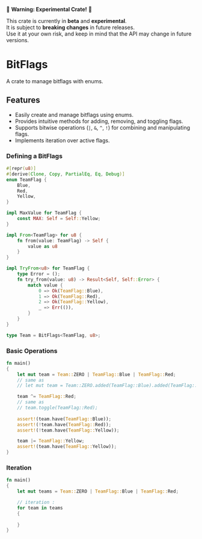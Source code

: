 🚧 **Warning: Experimental Crate!** 🚧

This crate is currently in **beta** and **experimental**.  
It is subject to **breaking changes** in future releases.  
Use it at your own risk, and keep in mind that the API may change in future versions.

# BitFlags

A crate to manage bitflags with enums.

## Features

- Easily create and manage bitflags using enums.
- Provides intuitive methods for adding, removing, and toggling flags.
- Supports bitwise operations (`|`, `&`, `^`, `!`) for combining and manipulating flags.
- Implements iteration over active flags.


### Defining a BitFlags

```rust
#[repr(u8)]
#[derive(Clone, Copy, PartialEq, Eq, Debug)]
enum TeamFlag {
    Blue,
    Red,
    Yellow,
}

impl MaxValue for TeamFlag {
    const MAX: Self = Self::Yellow;
}

impl From<TeamFlag> for u8 {
    fn from(value: TeamFlag) -> Self {
        value as u8
    }
}

impl TryFrom<u8> for TeamFlag {
    type Error = ();
    fn try_from(value: u8) -> Result<Self, Self::Error> {
        match value {
            0 => Ok(TeamFlag::Blue),
            1 => Ok(TeamFlag::Red),
            2 => Ok(TeamFlag::Yellow),
            _ => Err(()),
        }
    }
}

type Team = BitFlags<TeamFlag, u8>;
```

### Basic Operations

```rust
fn main() 
{
    let mut team = Team::ZERO | TeamFlag::Blue | TeamFlag::Red;
    // same as
    // let mut team = Team::ZERO.added(TeamFlag::Blue).added(TeamFlag::Red);

    team ^= TeamFlag::Red;
    // same as
    // team.toggle(TeamFlag::Red);
    
    assert!(team.have(TeamFlag::Blue));
    assert!(!team.have(TeamFlag::Red));
    assert!(!team.have(TeamFlag::Yellow));

    team |= TeamFlag::Yellow;
    assert!(team.have(TeamFlag::Yellow));
}
```

### Iteration

```rust
fn main() 
{
    let mut teams = Team::ZERO | TeamFlag::Blue | TeamFlag::Red;

    // iteration :
    for team in teams
    {
        
    }
}
```
